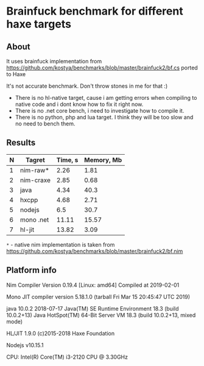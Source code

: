 # Brainfuck benchmark for different haxe targets

## About

It uses brainfuck implementation from https://github.com/kostya/benchmarks/blob/master/brainfuck2/bf.cs ported to Haxe

It's not accurate benchmark. Don't throw stones in me for that :)
- There is no hl-native target, cause i am getting errors when compiling to native code and i dont know how to fix it right now.
- There is no .net core bench, i need to investigate how to compile it.
- There is no python, php and lua target. I think they will be too slow and no need to bench them.

## Results

| N | Tagret    | Time, s | Memory, Mb |
|---|-----------|---------|------------|
| 1 | nim-raw*  | 2.26    | 1.81       |
| 2 | nim-craxe | 2.85    | 0.68       |
| 3 | java      | 4.34    | 40.3       |
| 4 | hxcpp     | 4.68    | 2.71       |
| 5 | nodejs    | 6.5     | 30.7       |
| 6 | mono .net | 11.11   | 15.57      |
| 7 | hl-jit    | 13.82   | 3.09       |

`*` - native nim implementation is taken from https://github.com/kostya/benchmarks/blob/master/brainfuck2/bf.nim

## Platform info

Nim Compiler Version 0.19.4 [Linux: amd64]
Compiled at 2019-02-01

Mono JIT compiler version 5.18.1.0 (tarball Fri Mar 15 20:45:47 UTC 2019)

java 10.0.2 2018-07-17
Java(TM) SE Runtime Environment 18.3 (build 10.0.2+13)
Java HotSpot(TM) 64-Bit Server VM 18.3 (build 10.0.2+13, mixed mode)

HL/JIT 1.9.0 (c)2015-2018 Haxe Foundation

Nodejs v10.15.1

CPU: Intel(R) Core(TM) i3-2120 CPU @ 3.30GHz